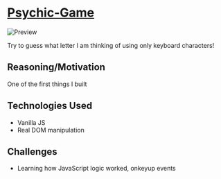 # [Psychic-Game](https://garrettyoung510.github.io/Psychic-Game/)

![Preview](https://media.giphy.com/media/VJOETwZ4EGtRViiCn0/giphy.gif)

Try to guess what letter I am thinking of using only keyboard characters!

## Reasoning/Motivation

One of the first things I built

## Technologies Used
* Vanilla JS
* Real DOM manipulation 

## Challenges

* Learning how JavaScript logic worked, onkeyup events

